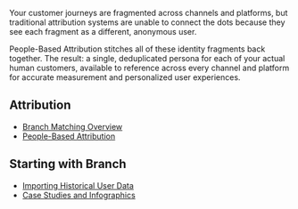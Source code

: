 Your customer journeys are fragmented across channels and platforms, but traditional attribution systems are unable to connect the dots because they see each fragment as a different, anonymous user.

People-Based Attribution stitches all of these identity fragments back together. The result: a single, deduplicated persona for each of your actual human customers, available to reference across every channel and platform for accurate measurement and personalized user experiences.

## Attribution
- [Branch Matching Overview](/resources/matching/)
- [People-Based Attribution](/dashboard/people-based-attribution/)
## Starting with Branch
- [Importing Historical User Data](/dashboard/importing-historical-user-data/)
- [Case Studies and Infographics](/resources/case-studies/)
